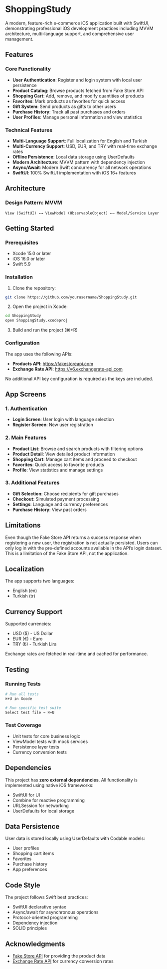 # ShoppingStudy

A modern, feature-rich e-commerce iOS application built with SwiftUI, demonstrating professional iOS development practices including MVVM architecture, multi-language support, and comprehensive user management.

## Features

### Core Functionality
- **User Authentication**: Register and login system with local user persistence
- **Product Catalog**: Browse products fetched from Fake Store API
- **Shopping Cart**: Add, remove, and modify quantities of products
- **Favorites**: Mark products as favorites for quick access
- **Gift System**: Send products as gifts to other users
- **Purchase History**: Track all past purchases and orders
- **User Profiles**: Manage personal information and view statistics

### Technical Features
- **Multi-Language Support**: Full localization for English and Turkish
- **Multi-Currency Support**: USD, EUR, and TRY with real-time exchange rates
- **Offline Persistence**: Local data storage using UserDefaults
- **Modern Architecture**: MVVM pattern with dependency injection
- **Async/Await**: Modern Swift concurrency for all network operations
- **SwiftUI**: 100% SwiftUI implementation with iOS 16+ features

##  Architecture

### Design Pattern: MVVM
```
View (SwiftUI) ←→ ViewModel (ObservableObject) ←→ Model/Service Layer
```

## Getting Started

### Prerequisites
- Xcode 15.0 or later
- iOS 16.0 or later
- Swift 5.9

### Installation

1. Clone the repository:
```bash
git clone https://github.com/yourusername/ShoppingStudy.git
```

2. Open the project in Xcode:
```bash
cd ShoppingStudy
open ShoppingStudy.xcodeproj
```

3. Build and run the project (⌘+R)

### Configuration

The app uses the following APIs:
- **Products API**: https://fakestoreapi.com
- **Exchange Rate API**: https://v6.exchangerate-api.com

No additional API key configuration is required as the keys are included.

## App Screens

### 1. Authentication
- **Login Screen**: User login with language selection
- **Register Screen**: New user registration

### 2. Main Features
- **Product List**: Browse and search products with filtering options
- **Product Detail**: View detailed product information
- **Shopping Cart**: Manage cart items and proceed to checkout
- **Favorites**: Quick access to favorite products
- **Profile**: View statistics and manage settings

### 3. Additional Features
- **Gift Selection**: Choose recipients for gift purchases
- **Checkout**: Simulated payment processing
- **Settings**: Language and currency preferences
- **Purchase History**: View past orders

## Limitations

Even though the Fake Store API returns a success response when registering a new user, the registration is not actually persisted. Users can only log in with the pre-defined accounts available in the API’s login dataset. This is a limitation of the Fake Store API, not the application.

## Localization

The app supports two languages:
- English (en)
- Turkish (tr)

## Currency Support

Supported currencies:
- USD ($) - US Dollar
- EUR (€) - Euro
- TRY (₺) - Turkish Lira

Exchange rates are fetched in real-time and cached for performance.

## Testing

### Running Tests
```bash
# Run all tests
⌘+U in Xcode

# Run specific test suite
Select test file → ⌘+U
```

### Test Coverage
- Unit tests for core business logic
- ViewModel tests with mock services
- Persistence layer tests
- Currency conversion tests

## Dependencies

This project has **zero external dependencies**. All functionality is implemented using native iOS frameworks:
- SwiftUI for UI
- Combine for reactive programming
- URLSession for networking
- UserDefaults for local storage

## Data Persistence

User data is stored locally using UserDefaults with Codable models:
- User profiles
- Shopping cart items
- Favorites
- Purchase history
- App preferences

## Code Style

The project follows Swift best practices:
- SwiftUI declarative syntax
- Async/await for asynchronous operations
- Protocol-oriented programming
- Dependency injection
- SOLID principles

## Acknowledgments

- [Fake Store API](https://fakestoreapi.com) for providing the product data
- [Exchange Rate API](https://exchangerate-api.com) for currency conversion rates
